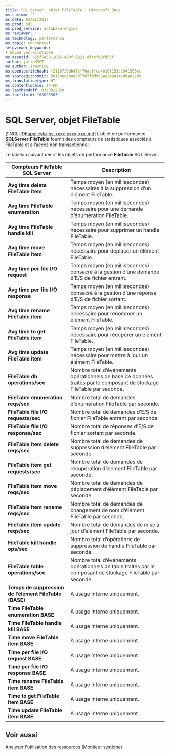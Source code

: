 ```yaml
---
title: SQL Server, objet FileTable | Microsoft Docs
ms.custom: ''
ms.date: 03/01/2017
ms.prod: sql
ms.prod_service: database-engine
ms.reviewer: ''
ms.technology: performance
ms.topic: conceptual
helpviewer_keywords:
- SQLServer:FileTable
ms.assetid: 325f5e58-1095-450f-9321-dfacfe6fd55f
author: julieMSFT
ms.author: jrasnick
ms.openlocfilehash: f2110726db47cf76adffca4b10f153ce941565cc
ms.sourcegitcommit: 58158eda0aa0d7f87f9d958ae349a14c0ba8a209
ms.translationtype: HT
ms.contentlocale: fr-FR
ms.lasthandoff: 03/30/2020
ms.locfileid: "68093503"
---
```

# <a name="sql-server-filetable-object"></a>SQL Server, objet FileTable
[!INCLUDE[appliesto-ss-xxxx-xxxx-xxx-md](../../includes/appliesto-ss-xxxx-xxxx-xxx-md.md)]
L’objet de performance **SQLServer:FileTable** fournit des compteurs de statistiques associés à FileTable et à l’accès non transactionnel.

Le tableau suivant décrit les objets de performance **FileTable** SQL Server.

|**Compteurs FileTable SQL Server**|Description|  
|-------------|-----------------|  
|**Avg time delete FileTable item**|Temps moyen (en millisecondes) nécessaires à la suppression d’un élément FileTable.|
|**Avg time FileTable enumeration**|Temps moyen (en millisecondes) nécessaire pour une demande d’énumération FileTable.|
|**Avg time FileTable handle kill**|Temps moyen (en millisecondes) nécessaire pour supprimer un handle FileTable.|
|**Avg time move FileTable item**|Temps moyen (en millisecondes) nécessaire pour déplacer un élément FileTable.|
|**Avg time per file I/O request**|Temps moyen (en millisecondes) consacré à la gestion d’une demande d’E/S de fichier entrant.|
|**Avg time per file I/O response**|Temps moyen (en millisecondes) consacré à la gestion d’une réponse d’E/S de fichier sortant.|
|**Avg time rename FileTable item**|Temps moyen (en millisecondes) nécessaire pour renommer un élément FileTable.|
|**Avg time to get FileTable item**|Temps moyen (en millisecondes) nécessaire pour récupérer un élément FileTable.|
|**Avg time update FileTable item**|Temps moyen (en millisecondes) nécessaire pour mettre à jour un élément FileTable.|
|**FileTable db operations/sec**|Nombre total d’événements opérationnels de base de données traités par le composant de stockage FileTable par seconde.|
|**FileTable enumeration reqs/sec**|Nombre total de demandes d’énumération FileTable par seconde.|
|**FileTable file I/O requests/sec**|Nombre total de demandes d’E/S de fichier FileTable entrant par seconde.|
|**FileTable file I/O response/sec**|Nombre total de réponses d’E/S de fichier sortant par seconde.|
|**FileTable item delete reqs/sec**|Nombre total de demandes de suppression d’élément FileTable par seconde.|
|**FileTable item get requests/sec**|Nombre total de demandes de récupération d’élément FileTable par seconde.|
|**FileTable item move reqs/sec**|Nombre total de demandes de déplacement d’élément FileTable par seconde.|
|**FileTable item rename reqs/sec**|Nombre total de demandes de changement de nom d’élément FileTable par seconde.|
|**FileTable item update reqs/sec**|Nombre total de demandes de mise à jour d’élément FileTable par seconde.|
|**FileTable kill handle ops/sec**|Nombre total d’opérations de suppression de handle FileTable par seconde.|
|**FileTable table operations/sec**|Nombre total d’événements opérationnels de table traités par le composant de stockage FileTable par seconde.|
|**Temps de suppression de l’élément FileTable (BASE)**|À usage interne uniquement.|
|**Time FileTable enumeration BASE**|À usage interne uniquement.|
|**Time FileTable handle kill BASE**|À usage interne uniquement.|
|**Time move FileTable item BASE**|À usage interne uniquement.|
|**Time per file I/O request BASE**|À usage interne uniquement.|
|**Time per file I/O response BASE**|À usage interne uniquement.|
|**Time rename FileTable item BASE**|À usage interne uniquement.|
|**Time to get FileTable item BASE**|À usage interne uniquement.|
|**Time update FileTable item BASE**|À usage interne uniquement.| 
 
## <a name="see-also"></a>Voir aussi  
[Analyser l'utilisation des ressources (Moniteur système)](../../relational-databases/performance-monitor/monitor-resource-usage-system-monitor.md)
